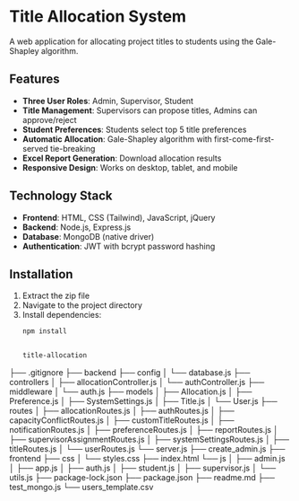 # Title Allocation System

A web application for allocating project titles to students using the Gale-Shapley algorithm.

## Features

- **Three User Roles**: Admin, Supervisor, Student
- **Title Management**: Supervisors can propose titles, Admins can approve/reject
- **Student Preferences**: Students select top 5 title preferences
- **Automatic Allocation**: Gale-Shapley algorithm with first-come-first-served tie-breaking
- **Excel Report Generation**: Download allocation results
- **Responsive Design**: Works on desktop, tablet, and mobile

## Technology Stack

- **Frontend**: HTML, CSS (Tailwind), JavaScript, jQuery
- **Backend**: Node.js, Express.js
- **Database**: MongoDB (native driver)
- **Authentication**: JWT with bcrypt password hashing

## Installation

1. Extract the zip file
2. Navigate to the project directory
3. Install dependencies:
   ```bash
   npm install


   title-allocation
├── .gitignore
├── backend
    ├── config
    │   └── database.js
    ├── controllers
    │   ├── allocationController.js
    │   └── authController.js
    ├── middleware
    │   └── auth.js
    ├── models
    │   ├── Allocation.js
    │   ├── Preference.js
    │   ├── SystemSettings.js
    │   ├── Title.js
    │   └── User.js
    ├── routes
    │   ├── allocationRoutes.js
    │   ├── authRoutes.js
    │   ├── capacityConflictRoutes.js
    │   ├── customTitleRoutes.js
    │   ├── notificationRoutes.js
    │   ├── preferenceRoutes.js
    │   ├── reportRoutes.js
    │   ├── supervisorAssignmentRoutes.js
    │   ├── systemSettingsRoutes.js
    │   ├── titleRoutes.js
    │   └── userRoutes.js
    └── server.js
├── create_admin.js
├── frontend
    ├── css
    │   └── styles.css
    ├── index.html
    └── js
    │   ├── admin.js
    │   ├── app.js
    │   ├── auth.js
    │   ├── student.js
    │   ├── supervisor.js
    │   └── utils.js
├── package-lock.json
├── package.json
├── readme.md
├── test_mongo.js
└── users_template.csv